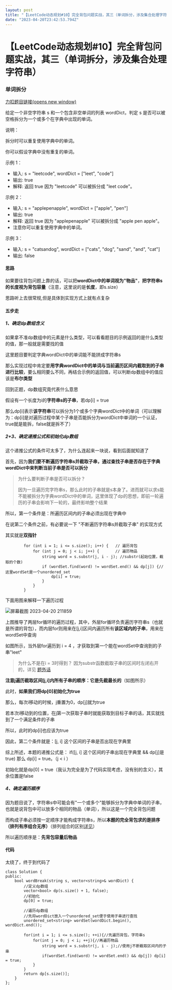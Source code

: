 ```yaml
---
layout: post
title: "【LeetCode动态规划#10】完全背包问题实战，其三（单词拆分，涉及集合处理字符串）"
date: "2023-04-20T23:42:53.794Z"
---
```

【LeetCode动态规划#10】完全背包问题实战，其三（单词拆分，涉及集合处理字符串）
============================================

### 单词拆分

[力扣题目链接(opens new window)](https://leetcode.cn/problems/word-break/)

给定一个非空字符串 s 和一个包含非空单词的列表 wordDict，判定 s 是否可以被空格拆分为一个或多个在字典中出现的单词。

说明：

拆分时可以重复使用字典中的单词。

你可以假设字典中没有重复的单词。

示例 1：

*   输入: s = "leetcode", wordDict = \["leet", "code"\]
*   输出: true
*   解释: 返回 true 因为 "leetcode" 可以被拆分成 "leet code"。

示例 2：

*   输入: s = "applepenapple", wordDict = \["apple", "pen"\]
*   输出: true
*   解释: 返回 true 因为 "applepenapple" 可以被拆分成 "apple pen apple"。
*   注意你可以重复使用字典中的单词。

示例 3：

*   输入: s = "catsandog", wordDict = \["cats", "dog", "sand", "and", "cat"\]
*   输出: false

#### 思路

如果要往背包问题上靠的话，可以把**wordDict中的单词视为"物品"**，**把字符串s的长度视为背包容量**（注意，这里说的是**长度**，即s.size）

思路听上去很常规,但是具体到实现方式上就有点复杂

#### 五步走

##### 1、确定dp数组含义

如果拿不准dp数组中的元素是什么类型，可以看看题目的示例返回的是什么类型的值，那一般就是需要找的值

这里题目要判定字典wordDict中的单词能不能拼成字符串s

那么实现过程中肯定要**用字典wordDict中的单词与当前遍历区间内截取到的子串进行比较**，要么相同要么不同，再结合示例的返回值，可以判断dp数组中的值应该是**布尔类型**

回到正题，dp数组究竟代表什么意思

假设有一个长度为i的**字符串s的子串**，若dp\[i\] = true

那么dp\[i\]表示**该字符串**可以拆分为1个或多个字典wordDict中的单词（可以理解为：dp\[i\]是对遍历过程中某个子串是否能拆分为wordDict中单词的一个认证，true就是能拆，false就是拆不了）

##### 2+3、确定递推公式和初始化dp数组

这个递推公式的条件可太多了，为什么连起来一块说，看到后面就知道了

首先，因为**我们要不断遍历字符串s并截取子串，通过查找子串是否存在于字典wordDict中来判断当前子串是否可以拆分**

> 为什么要判断子串是否可以拆分？
> 
> 因为一旦遍历完字符串s，那么此时的子串就是s本身了。进而就可以求s能不能被拆分为字典wordDict中的单词，这里体现了dp的思想，即前一轮遍历的子串会影响下一轮的，最终影响整个结果

所以，第一个条件是：所遍历区间内的子串必须出现在字典中

在说第二个条件之前，有必要说一下 "不断遍历字符串s并截取子串" 的实现方式

其实就是**双指针**

    		for (int i = 1; i <= s.size(); i++) {   // 遍历背包
                for (int j = 0; j < i; j++) {       // 遍历物品
                    string word = s.substr(j, i - j); //substr(起始位置，截取的个数)
                    if (wordSet.find(word) != wordSet.end() && dp[j]) {//这里wordSet是一个unordered_set
                        dp[i] = true;
                    }
                }
            }
    

下面用图来解释一下遍历过程

![屏幕截图 2023-04-20 211859](https://img2023.cnblogs.com/blog/2382229/202304/2382229-20230420220554426-1838722575.png)

上图推导了两层for循环的遍历过程，其中，外层for循环负责遍历字符串s（也就是所谓的背包），而内层for则用来在\[j,i\]区间内遍历所有**该区域内的子串**，用来在wordSet中查询

如图所示，当外层for遍历到 i = 4 ，才获取到第一个能在wordSet中查询到的子串"leet"

> 为什么不是在i = 3时得到？ 因为substr函数截取子串的区间时左闭右开的，详见 [题外话](https://www.cnblogs.com/DAYceng/p/17201908.html#%E9%A2%98%E5%A4%96%E8%AF%9Dsubstr%E5%87%BD%E6%95%B0)

**注意j遍历截取区间\[j,i\]内所有子串的顺序：它是先截最长的**（如图所示）

此时，**如果我们将dp\[0\]初始化为true**

那么，每次i移动的时候，j重置为0，dp\[j\]就为true

若本次i移动到的位置，在j第一次获取子串时就能获取到目标子串的话，其实就找到了一个满足条件的子串

所以，此时的dp\[i\]也应该为true

因此，第二个条件就是：\[j, i\] 这个区间的子串是否出现在字典里

综上所述，本题的递推公式是： if(\[j, i\] 这个区间的子串出现在字典里 && dp\[j\]是true) 那么 dp\[i\] = true。（j < i ）

初始化就是dp\[0\] = true（我认为完全是为了代码实现考虑，没有别的含义），其余位置是false

##### 4、确定遍历顺序

因为题目说了，字符串s中可能会有"一个或多个"能够拆分为字典中单词的子串，也就是说背包中可以放多个相同的物品（单词），所以这是一个完全背包问题

而构成子串必须按一定顺序才能构成字符串s，所以**本题的完全背包求的是排序（排列有序组合无序）**（排列组合的区别[详见](https://www.cnblogs.com/DAYceng/p/17332269.html#4%E7%A1%AE%E5%AE%9A%E9%81%8D%E5%8E%86%E9%A1%BA%E5%BA%8F)）

所以遍历顺序是：**先背包容量后物品**

#### 代码

太绕了，终于到代码了

    class Solution {
    public:
        bool wordBreak(string s, vector<string>& wordDict) {
            //定义dp数组
            vector<bool> dp(s.size() + 1, false);
            //初始化
            dp[0] = true;
    
            //遍历dp数组
            //先将wordDict放入一个unordered_set便于使用子串进行查找
            unordered_set<string> wordSet(wordDict.begin(), wordDict.end());
    
            for(int i = 1; i <= s.size(); ++i){//先遍历背包，字符串s
                for(int j = 0; j < i; ++j){//再遍历物品
                    string word = s.substr(j, i - j);//使用j不断截取区间内的子串
                    if(wordSet.find(word) != wordSet.end() && dp[j]) dp[i] = true;
                }
            }
            return dp[s.size()];
        }
    };